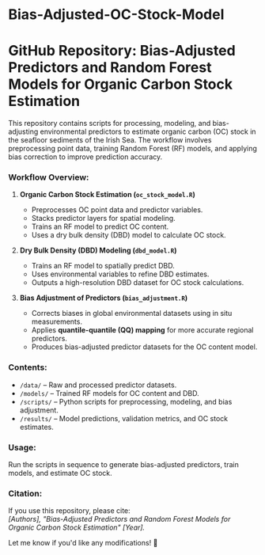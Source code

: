 # Bias-Adjusted-OC-Stock-Model

# **GitHub Repository: Bias-Adjusted Predictors and Random Forest Models for Organic Carbon Stock Estimation**  

This repository contains scripts for processing, modeling, and bias-adjusting environmental predictors to estimate organic carbon (OC) stock in the seafloor sediments of the Irish Sea. The workflow involves preprocessing point data, training Random Forest (RF) models, and applying bias correction to improve prediction accuracy.  

### **Workflow Overview:**  
1. **Organic Carbon Stock Estimation (`oc_stock_model.R`)**  
   - Preprocesses OC point data and predictor variables.  
   - Stacks predictor layers for spatial modeling.  
   - Trains an RF model to predict OC content.  
   - Uses a dry bulk density (DBD) model to calculate OC stock.  

2. **Dry Bulk Density (DBD) Modeling (`dbd_model.R`)**  
   - Trains an RF model to spatially predict DBD.  
   - Uses environmental variables to refine DBD estimates.  
   - Outputs a high-resolution DBD dataset for OC stock calculations.  

3. **Bias Adjustment of Predictors (`bias_adjustment.R`)**  
   - Corrects biases in global environmental datasets using in situ measurements.  
   - Applies **quantile-quantile (QQ) mapping** for more accurate regional predictors.  
   - Produces bias-adjusted predictor datasets for the OC content model.  

### **Contents:**  
- `/data/` – Raw and processed predictor datasets.  
- `/models/` – Trained RF models for OC content and DBD.  
- `/scripts/` – Python scripts for preprocessing, modeling, and bias adjustment.  
- `/results/` – Model predictions, validation metrics, and OC stock estimates.  

### **Usage:**  
Run the scripts in sequence to generate bias-adjusted predictors, train models, and estimate OC stock.  

### **Citation:**  
If you use this repository, please cite:  
_[Authors], "Bias-Adjusted Predictors and Random Forest Models for Organic Carbon Stock Estimation" [Year]._  

Let me know if you'd like any modifications! 🚀
